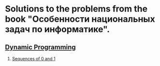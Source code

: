 # Solutions to the problems from the book "Особенности национальных задач по информатике".

## [Dynamic Programming](01.dynamic-programming)

1. [Sequences of 0 and 1](01.dynamic-programming/01.sequences-of-0-and-1)

